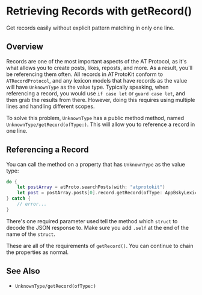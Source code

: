# Retrieving Records with getRecord()

Get records easily without explicit pattern matching in only one line.

## Overview

Records are one of the most important aspects of the AT Protocol, as it's what allows you to create posts, likes, reposts, and more. As a result, you'll be referencing them often. All records in ATProtoKit conform to ``ATRecordProtocol``, and any lexicon models that have records as the value will have ``UnknownType`` as the value type. Typically speaking, when referencing a record, you would use `if case let` or `guard case let`, and then grab the results from there. However, doing this requires using multiple lines and handling different scopes.

To solve this problem, ``UnknownType`` has a public method method, named ``UnknownType/getRecord(ofType:)``. This will allow you to reference a record in one line.

## Referencing a Record

You can call the method on a property that has ``UnknownType`` as the value type:

```swift
do {
    let postArray = atProto.searchPosts(with: "atprotokit")
    let post = postArray.posts[0].record.getRecord(ofType: AppBskyLexicon.Feed.PostRecord.self).text
} catch {
    // error...
}
```

There's one required parameter used tell the method which `struct` to decode the JSON response to. Make sure you add `.self` at the end of the name of the `struct`.

These are all of the requirements of `getRecord()`. You can continue to chain the properties as normal.

## See Also

- ``UnknownType/getRecord(ofType:)``
